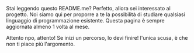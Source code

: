 Stai leggendo questo README.me?
Perfetto, allora sei interessato al progetto.
Noi siamo qui per proporre a te la possibilità di studiare qualsiasi linguaggio di programmazione esistente.
Questa pagina è sempre aggiornata almeno 1 volta al mese.

Attento npo, attento! Se inizi un percorso, lo devi finire! l'unica scusa, è che non ti piace più l'argomento.
